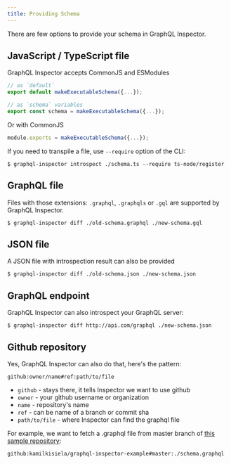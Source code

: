 ```yaml
---
title: Providing Schema
---
```


There are few options to provide your schema in GraphQL Inspector.

## JavaScript / TypeScript file

GraphQL Inspector accepts CommonJS and ESModules

```typescript
// as `default`
export default makeExecutableSchema({...});

// as `schema` variables
export const schema = makeExecutableSchema({...});
```

Or with CommonJS

```javascript
module.exports = makeExecutableSchema({...});
```

If you need to transpile a file, use `--require` option of the CLI:

    $ graphql-inspector introspect ./schema.ts --require ts-node/register

## GraphQL file

Files with those extensions: `.graphql`, `.graphqls` or `.gql` are supported by GraphQL Inspector.

    $ graphql-inspector diff ./old-schema.graphql ./new-schema.gql

## JSON file

A JSON file with introspection result can also be provided

    $ graphql-inspector diff ./old-schema.json ./new-schema.json

## GraphQL endpoint

GraphQL Inspector can also introspect your GraphQL server:

    $ graphql-inspector diff http://api.com/graphql ./new-schema.json

## Github repository

Yes, GraphQL Inspector can also do that, here's the pattern:

    github:owner/name#ref:path/to/file

- `github` - stays there, it tells Inspector we want to use github
- `owner` - your github username or organization
- `name` - repository's name
- `ref` - can be name of a branch or commit sha
- `path/to/file` - where Inspector can find the graphql file

For example, we want to fetch a .graphql file from master branch of [this sample repository](https://github.com/kamilkisiela/graphql-inspector-example/blob/master/schema.graphql):

    github:kamilkisiela/graphql-inspector-example#master:./schema.graphql
